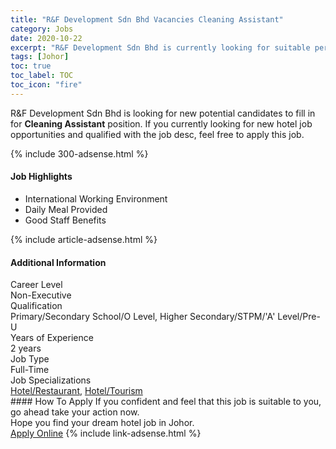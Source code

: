 ```yaml
---
title: "R&F Development Sdn Bhd Vacancies Cleaning Assistant" 
category: Jobs 
date: 2020-10-22 
excerpt: "R&F Development Sdn Bhd is currently looking for suitable person to fill in the Cleaning Assistant which positioned at Johor" 
tags: [Johor] 
toc: true 
toc_label: TOC 
toc_icon: "fire" 
--- 
```


<p>R&F Development Sdn Bhd is looking for new potential candidates to fill in for <b>Cleaning Assistant</b> position. If you currently looking for new hotel job opportunities and qualified with the job desc, feel free to apply this job.
</p>{% include 300-adsense.html %} 
<div><div><h4>Job Highlights</h4></div><div><ul><li><div><div><div><div></div></div></div><div><span>International Working Environment</span></div></div></li><li><div><div><div><div></div></div></div><div><span>Daily Meal Provided</span></div></div></li><li><div><div><div><div></div></div></div><div><span>Good Staff Benefits</span></div></div></li></ul></div></div> 
{% include article-adsense.html %} 
<div><div><h4>Additional Information</h4></div><div><div><div><div><div><div><div><span>Career Level</span></div><div><span>Non-Executive</span></div></div></div></div><div><div><div><div><span>Qualification</span></div><div><span>Primary/Secondary School/O Level, Higher Secondary/STPM/'A' Level/Pre-U</span></div></div></div></div><div><div><div><div><span>Years of Experience</span></div><div><span>2 years</span></div></div></div></div><div><div><div><div><span>Job Type</span></div><div><span>Full-Time</span></div></div></div></div><div><div><div><div><span>Job Specializations</span></div><div><span><a href="/en/job-search/hotel-restaurant-jobs/">Hotel/Restaurant</a>, <a href="/en/job-search/hotel-management-tourism-services-jobs/">Hotel/Tourism</a></span></div></div></div></div></div></div></div></div> 
#### How To Apply 
If you confident and feel that this job is suitable to you, go ahead take your action now. <br/> 
Hope you find your dream hotel job in Johor. <br/> 
<a href="https://www.jobstreet.com.my/en/job/cleaning-assistant-4409058?jobId=jobstreet-my-job-4409058" class="btn btn--info" target="_blank" rel="nofollow noopenner">Apply Online</a> 
{% include link-adsense.html %} 